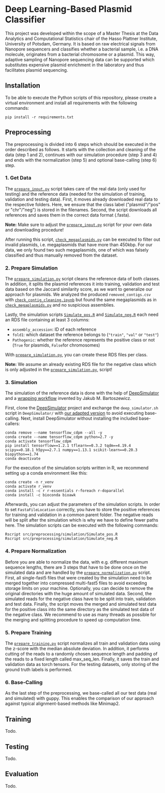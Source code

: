# Deep Learning-Based Plasmid Classifier

This project was developed within the scope of a Master Thesis at the Data Analytics and Computational Statistics chair 
of the Hasso Plattner Institute, University of Potsdam, Germany. It is based on raw electrical signals from Nanopore 
sequencers and classifies whether a bacterial sample, i.e. a DNA molecule, originates from a bacterial chromosome or a 
plasmid. This way, adaptive sampling of Nanopore sequencing data can be supported which substitutes expensive plasmid 
enrichment in the laboratory and thus facilitates plasmid sequencing.

## Installation

To be able to execute the Python scripts of this repository, please create a virtual environment and install all 
requirements with the following commands:

    pip install -r requirements.txt

## Preprocessing

The preprocessing is divided into 6 steps which should be executed in the order described as follows. It starts with the 
collection and cleaning of the data (step 1 and 2), continues with our simulation procedure (step 3 and 4) and ends with 
the normalization (step 5) and optional base-calling (step 6) step.

### 1. Get Data

The [`prepare_input.py`](src/preprocessing/prepare_input.py) script takes care of the real data (only used for testing) 
and the reference data (needed for the simulation of training, validation and testing data). First, it moves already 
downloaded real data to the respective folders. Here, we ensure that the class label ("plasmid"/"pos" or "chr"/"neg") is 
stored in the filenames. Second, the script downloads all references and saves them in the correct data format (.fasta). 

**Note:** Make sure to adjust the [`prepare_input.py`](src/preprocessing/prepare_input.py) script for your own data and 
downloading procedure!

After running this script, [`check_megaplasmids.py`](src/preprocessing/check_megaplasmids.py) can be executed to filter 
out invalid plasmids, i.e. megaplasmids that have more than 450kbp. For our data, we only found two such megaplasmids, 
one of which was falsely classified and thus manually removed from the dataset.

### 2. Prepare Simulation

The [`prepare_simulation.py`](src/preprocessing/prepare_simulation.py) script cleans the reference data of both classes. 
In addition, it splits the plasmid references it into training, validation and test data based on the Jaccard similarity 
score, as we want to generalize our approach for plasmids. We analyzed the produced ``removed_contigs.csv`` with 
[`check_contig_cleaning.ipynb`](src/preprocessing/check_contig_cleaning.ipynb) but found the same megaplasmids as in 
[`check_megaplasmids.py`](src/preprocessing/check_megaplasmids.py) and no suspicious assemblies. 

Lastly, the simulation scripts [`Simulate_pos.R`](src/preprocessing/simulation/Simulate_pos.R) and 
[`Simulate_neg.R`](src/preprocessing/simulation/Simulate_neg.R) each need an RDS file containing at least 3 columns:
  - ``assembly_accession``: ID of each reference
  - ``fold1``: which dataset the reference belongs to (``"train"``, ``"val"`` or ``"test"``)
  - ``Pathogenic``: whether the reference represents the positive class or not (``True`` for plasmids, ``False``for chromosomes)

With [`prepare_simulation.py`](src/preprocessing/prepare_simulation.py), you can create these RDS files per class.

**Note:** We assume an already existing RDS file for the negative class which is only adjusted in the 
[`prepare_simulation.py`](src/preprocessing/prepare_simulation.py), script! 

### 3. Simulation

The simulation of the reference data is done with the help of [DeepSimulator](https://github.com/liyu95/DeepSimulator) 
and a [wrapping workflow](https://gitlab.com/dacs-hpi/deepac/-/tree/master/supplement_paper/Rscripts/read_simulation) 
invented by Jakub M. Bartoszewicz. 

First, clone the [DeepSimulator](https://github.com/liyu95/DeepSimulator) project and exchange the ``deep_simulator.sh`` 
script in ``DeepSimulator/`` with [our adapted version](src/preprocessing/simulation/deep_simulator.sh) to avoid 
executing base-calling. Next, install DeepSimulator without installing the included base-callers:

    conda remove --name tensorflow_cdpm --all -y
    conda create --name tensorflow_cdpm python=2.7 -y
    conda activate tensorflow_cdpm
    pip install tensorflow==1.2.1 tflearn==0.3.2 tqdm==4.19.4 scipy==0.18.1 h5py==2.7.1 numpy==1.13.1 scikit-learn==0.20.3 biopython==1.74
    conda deactivate

For the execution of the simulation scripts written in R, we recommend setting up a conda environment like this:

    conda create -n r_venv
    conda activate r_venv
    conda install -c r r-essentials r-foreach r-doparallel
    conda install -c bioconda bioawk

Afterwards, you can adjust the parameters of the simulation scripts. In order to set ``FastaFileLocation`` correctly, 
you have to store the positive references for training and validation in a common parent folder. The negative reads will 
be split after the simulation which is why we have to define fewer paths here. The simulation scripts can be executed 
with the following commands:

    Rscript src/preprocessing/simulation/Simulate_pos.R
    Rscript src/preprocessing/simulation/Simulate_neg.R

### 4. Prepare Normalization

Before you are able to normalize the data, with e.g. different maximum sequence lengths, there are 3 steps that have to 
be done once on the simulated data and are handled by the [`prepare_normalization.py`](src/preprocessing/prepare_normalization.py) 
script. First, all single-fast5 files that were created by the simulation need to be merged together into compressed 
multi-fast5 files to avoid exceeding storage limits on your machine. Optionally, you can decide to remove the original 
directories with the huge amount of simulated data. Second, the simulated reads for the negative class have to be split 
into train, validation and test data. Finally, the script moves the merged and simulated test data for the positive 
class into the same directory as the simulated test data of the negative class. We recommend to use as many threads as 
possible for the merging and splitting procedure to speed up computation time.

### 5. Prepare Training

The [`prepare_training.py`](src/preprocessing/prepare_training.py) script normalizes all train and validation data using 
the z-score with the median absolute deviation. In addition, it performs cutting of the reads to a randomly chosen 
sequence length and padding of the reads to a fixed length called max_seq_len. Finally, it saves the train and validation 
data as torch tensors. For the testing datasets, only storing of the ground truth labels is performed.

### 6. Base-Calling

As the last step of the preprocessing, we base-called all our test data (real and simulated) with guppy. This enables 
the comparison of our approach against typical alignment-based methods like Minimap2. 

## Training

Todo.

## Testing

Todo.

## Evaluation

Todo.
